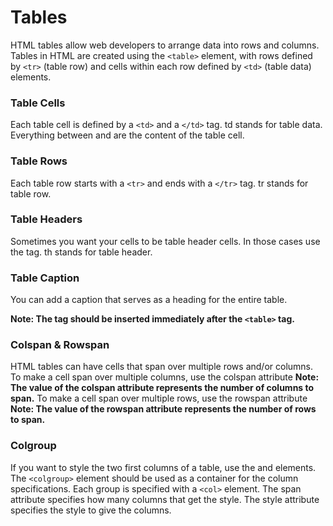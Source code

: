# Tables

HTML tables allow web developers to arrange data into rows and columns.
Tables in HTML are created using the `<table>` element, with rows defined by `<tr>` (table row) and cells within each row defined by `<td>` (table data) elements.

### Table Cells

Each table cell is defined by a `<td>` and a `</td>` tag.
td stands for table data. Everything between <td> and </td> are the content of the table cell.

### Table Rows

Each table row starts with a `<tr>` and ends with a `</tr>` tag.
tr stands for table row.

### Table Headers

Sometimes you want your cells to be table header cells. In those cases use the <th> tag.
th stands for table header.

### Table Caption

You can add a caption that serves as a heading for the entire table.

**Note: The <caption> tag should be inserted immediately after the `<table>` tag.**

### Colspan & Rowspan

HTML tables can have cells that span over multiple rows and/or columns.
To make a cell span over multiple columns, use the colspan attribute
**Note: The value of the colspan attribute represents the number of columns to span.**
To make a cell span over multiple rows, use the rowspan attribute
**Note: The value of the rowspan attribute represents the number of rows to span.**

### Colgroup

If you want to style the two first columns of a table, use the <colgroup> and <col> elements.
The `<colgroup>` element should be used as a container for the column specifications.
Each group is specified with a `<col>` element.
The span attribute specifies how many columns that get the style.
The style attribute specifies the style to give the columns.
